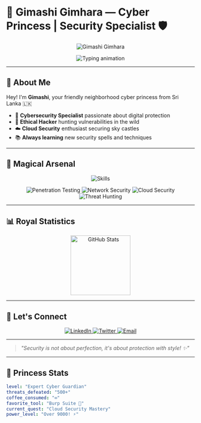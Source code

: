 # 👑 Gimashi Gimhara — Cyber Princess | Security Specialist 🛡️

<p align="center">
  <img src="https://capsule-render.vercel.app/api?type=waving&color=gradient&height=150&section=header&text=Gimashi%20Gimhara&fontSize=40&fontColor=fff&animation=wave" alt="Gimashi Gimhara" />
</p>

<p align="center">
  <img src="https://readme-typing-svg.demolab.com?font=Fira+Code&pause=1000&color=FF69B4&center=true&width=600&lines=Princess+by+day+👑+Hacker+by+night+🌙;Protecting+digital+kingdoms+✨;Coffee+☕+|+Code+💻+|+Cybersecurity+🔐" alt="Typing animation" />
</p>

---

## 👸 About Me

Hey! I'm **Gimashi**, your friendly neighborhood cyber princess from Sri Lanka 🇱🇰

- 🔐 **Cybersecurity Specialist** passionate about digital protection  
- 🎯 **Ethical Hacker** hunting vulnerabilities in the wild  
- ☁️ **Cloud Security** enthusiast securing sky castles  
- 📚 **Always learning** new security spells and techniques  

---

## 🔮 Magical Arsenal

<p align="center">
  <img src="https://skillicons.dev/icons?i=python,bash,linux,aws,azure,docker&theme=dark" alt="Skills" />
</p>

<p align="center">
  <img alt="Penetration Testing" src="https://img.shields.io/badge/🎯-Penetration%20Testing-ff69b4?style=for-the-badge" />
  <img alt="Network Security" src="https://img.shields.io/badge/🛡️-Network%20Security-9932cc?style=for-the-badge" />
  <img alt="Cloud Security" src="https://img.shields.io/badge/☁️-Cloud%20Security-ff1493?style=for-the-badge" />
  <img alt="Threat Hunting" src="https://img.shields.io/badge/🔍-Threat%20Hunting-8b008b?style=for-the-badge" />
</p>

---

## 📊 Royal Statistics

<p align="center">
  <img height="160" src="https://github-readme-stats.vercel.app/api?username=YOUR_USERNAME&theme=synthwave&show_icons=true&hide_border=true" alt="GitHub Stats" />
</p>

---

## 💖 Let's Connect

<p align="center">
  <a href="https://linkedin.com/in/your-profile" target="_blank" rel="noopener noreferrer">
    <img alt="LinkedIn" src="https://img.shields.io/badge/LinkedIn-ff69b4?style=for-the-badge&logo=linkedin&logoColor=white" />
  </a>
  <a href="https://twitter.com/your-handle" target="_blank" rel="noopener noreferrer">
    <img alt="Twitter" src="https://img.shields.io/badge/Twitter-9932cc?style=for-the-badge&logo=twitter&logoColor=white" />
  </a>
  <a href="mailto:your.email@example.com">
    <img alt="Email" src="https://img.shields.io/badge/Email-ff1493?style=for-the-badge&logo=gmail&logoColor=white" />
  </a>
</p>

---

> *"Security is not about perfection, it's about protection with style! ✨"*

---

## 👑 Princess Stats

```yaml
level: "Expert Cyber Guardian"
threats_defeated: "500+"
coffee_consumed: "∞"
favorite_tool: "Burp Suite 💖"
current_quest: "Cloud Security Mastery"
power_level: "Over 9000! ⚡"
